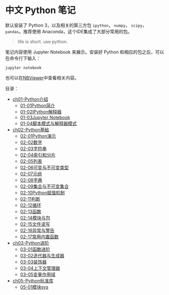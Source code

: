 
# 中文 Python 笔记

默认安装了 Python 3，以及相关的第三方包 `ipython`， `numpy`， `scipy`，`pandas`。推荐使用 Anaconda，这个IDE集成了大部分常用的包。

> life is short. use python.


笔记内容使用 Jupyter Notebook 来展示。安装好 Python 和相应的包之后，可以在命令行下输入：

```shell
jupyter notebook
```

也可以在[NBViewer](http://nbviewer.ipython.org/github/lijin-THU/notes-python3/blob/master/index.ipynb)中查看相关内容。

目录：
- [ch01-Python介绍](ch01-Python介绍)
	- [01-01Python简介](ch01-Python%E4%BB%8B%E7%BB%8D/01-01Python%E7%AE%80%E4%BB%8B.ipynb)
	- [01-02IPython解释器](ch01-Python%E4%BB%8B%E7%BB%8D/01-02IPython%E8%A7%A3%E9%87%8A%E5%99%A8.ipynb)
	- [01-03Jupyter Notebook](ch01-Python%E4%BB%8B%E7%BB%8D/01-03Jupyter%20Notebook.ipynb)
	- [01-04脚本模式与解释器模式](ch01-Python%E4%BB%8B%E7%BB%8D/01-04%E8%84%9A%E6%9C%AC%E6%A8%A1%E5%BC%8F%E4%B8%8E%E8%A7%A3%E9%87%8A%E5%99%A8%E6%A8%A1%E5%BC%8F.ipynb)
- [ch02-Python基础](ch02-Python基础)
	- [02-01Python演示](ch02-Python%E5%9F%BA%E7%A1%80/02-01Python%E6%BC%94%E7%A4%BA.ipynb)
	- [02-02数字](ch02-Python%E5%9F%BA%E7%A1%80/02-02%E6%95%B0%E5%AD%97.ipynb)
	- [02-03字符串](ch02-Python%E5%9F%BA%E7%A1%80/02-03%E5%AD%97%E7%AC%A6%E4%B8%B2.ipynb)
	- [02-04索引和分片](ch02-Python%E5%9F%BA%E7%A1%80/02-04%E7%B4%A2%E5%BC%95%E5%92%8C%E5%88%86%E7%89%87.ipynb)
	- [02-05列表](ch02-Python%E5%9F%BA%E7%A1%80/02-05%E5%88%97%E8%A1%A8.ipynb)
	- [02-06可变与不可变类型](ch02-Python%E5%9F%BA%E7%A1%80/02-06%E5%8F%AF%E5%8F%98%E4%B8%8E%E4%B8%8D%E5%8F%AF%E5%8F%98%E7%B1%BB%E5%9E%8B.ipynb)
	- [02-07元组](ch02-Python%E5%9F%BA%E7%A1%80/02-07%E5%85%83%E7%BB%84.ipynb)
	- [02-08字典](ch02-Python%E5%9F%BA%E7%A1%80/02-08%E5%AD%97%E5%85%B8.ipynb)
	- [02-09集合与不可变集合](ch02-Python%E5%9F%BA%E7%A1%80/02-09%E9%9B%86%E5%90%88%E4%B8%8E%E4%B8%8D%E5%8F%AF%E5%8F%98%E9%9B%86%E5%90%88.ipynb)
	- [02-10Python赋值机制](ch02-Python%E5%9F%BA%E7%A1%80/02-10Python%E8%B5%8B%E5%80%BC%E6%9C%BA%E5%88%B6.ipynb)
	- [02-11判断](ch02-Python%E5%9F%BA%E7%A1%80/02-11%E5%88%A4%E6%96%AD.ipynb)
	- [02-12循环](ch02-Python%E5%9F%BA%E7%A1%80/02-12%E5%BE%AA%E7%8E%AF.ipynb)
	- [02-13函数](ch02-Python%E5%9F%BA%E7%A1%80/02-13%E5%87%BD%E6%95%B0.ipynb)
	- [02-14模块与包](ch02-Python%E5%9F%BA%E7%A1%80/02-14%E6%A8%A1%E5%9D%97%E4%B8%8E%E5%8C%85.ipynb)
	- [02-15文件读写](ch02-Python%E5%9F%BA%E7%A1%80/02-15%E6%96%87%E4%BB%B6%E8%AF%BB%E5%86%99.ipynb)
	- [02-16异常与警告](ch02-Python%E5%9F%BA%E7%A1%80/02-16%E5%BC%82%E5%B8%B8%E4%B8%8E%E8%AD%A6%E5%91%8A.ipynb)
	- [02-17常用内置函数](ch02-Python%E5%9F%BA%E7%A1%80/02-17%E5%B8%B8%E7%94%A8%E5%86%85%E7%BD%AE%E5%87%BD%E6%95%B0.ipynb)
- [ch03-Python进阶](ch03-Python进阶)
	- [03-01函数进阶](ch03-Python%E8%BF%9B%E9%98%B6/03-01%E5%87%BD%E6%95%B0%E8%BF%9B%E9%98%B6.ipynb)
	- [03-02迭代器与生成器](ch03-Python%E8%BF%9B%E9%98%B6/03-02%E8%BF%AD%E4%BB%A3%E5%99%A8%E4%B8%8E%E7%94%9F%E6%88%90%E5%99%A8.ipynb)
	- [03-03装饰器](ch03-Python%E8%BF%9B%E9%98%B6/03-03%E8%A3%85%E9%A5%B0%E5%99%A8.ipynb)
	- [03-04上下文管理器](ch03-Python%E8%BF%9B%E9%98%B6/03-04%E4%B8%8A%E4%B8%8B%E6%96%87%E7%AE%A1%E7%90%86%E5%99%A8.ipynb)
	- [03-05变量作用域](ch03-Python%E8%BF%9B%E9%98%B6/03-05%E5%8F%98%E9%87%8F%E4%BD%9C%E7%94%A8%E5%9F%9F.ipynb)
- [ch05-Python标准库](ch05-Python标准库)
	- [05-01模块sys](ch05-Python%E6%A0%87%E5%87%86%E5%BA%93/05-01%E6%A8%A1%E5%9D%97sys.ipynb)
